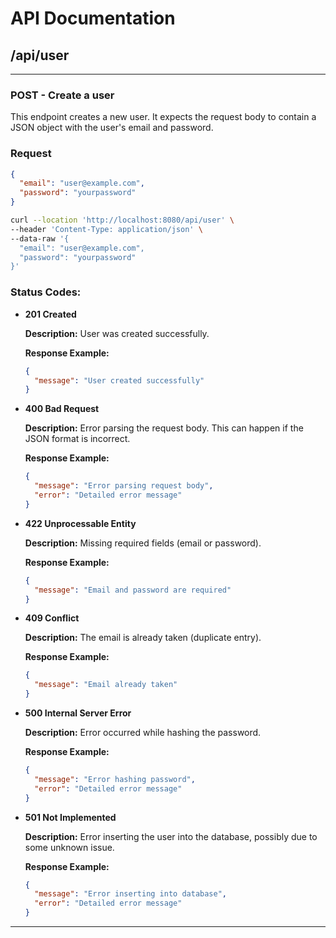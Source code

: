 # API Documentation

## /**api/user**

---

### **POST** - Create a user

This endpoint creates a new user. It expects the request body to contain a JSON object with the user's email and password.

### **Request**

```json
{
  "email": "user@example.com",
  "password": "yourpassword"
}

```

```bash
curl --location 'http://localhost:8080/api/user' \
--header 'Content-Type: application/json' \
--data-raw '{
  "email": "user@example.com",
  "password": "yourpassword"
}'

```

### **Status Codes:**

- **201 Created**
    
    **Description:** User was created successfully.
    
    **Response Example:**
    
    ```json
    {
      "message": "User created successfully"
    }
    
    ```
    
- **400 Bad Request**
    
    **Description:** Error parsing the request body. This can happen if the JSON format is incorrect.
    
    **Response Example:**
    
    ```json
    {
      "message": "Error parsing request body",
      "error": "Detailed error message"
    }
    
    ```
    
- **422 Unprocessable Entity**
    
    **Description:** Missing required fields (email or password).
    
    **Response Example:**
    
    ```json
    {
      "message": "Email and password are required"
    }
    
    ```
    
- **409 Conflict**
    
    **Description:** The email is already taken (duplicate entry).
    
    **Response Example:**
    
    ```json
    {
      "message": "Email already taken"
    }
    
    ```
    
- **500 Internal Server Error**
    
    **Description:** Error occurred while hashing the password.
    
    **Response Example:**
    
    ```json
    {
      "message": "Error hashing password",
      "error": "Detailed error message"
    }
    
    ```
    
- **501 Not Implemented**
    
    **Description:** Error inserting the user into the database, possibly due to some unknown issue.
    
    **Response Example:**
    
    ```json
    {
      "message": "Error inserting into database",
      "error": "Detailed error message"
    }
    
    ```
    

---
